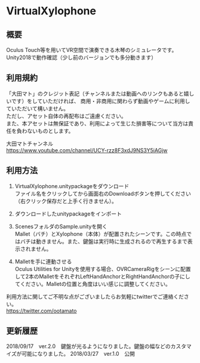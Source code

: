 # VirtualXylophone

## 概要
Oculus Touch等を用いてVR空間で演奏できる木琴のシミュレータです。Unity2018で動作確認（少し前のバージョンでも多分動きます）

## 利用規約
「大田マト」のクレジット表記（チャンネルまたは動画へのリンクもあると嬉しいです）をしていただければ、
商用・非商用に関わらず動画やゲームに利用していただいて構いません。  
ただし、アセット自体の再配布はご遠慮ください。  
また、本アセットは無保証であり、利用によって生じた損害等について当方は責任を負わないものとします。

大田マトチャンネル  
https://www.youtube.com/channel/UCY-rzz8F3xdJ9NS3Y5iAGjw

## 利用方法
1. VirtualXylophone.unitypackageをダウンロード  
ファイル名をクリックしてから画面右のDownloadボタンを押してください（右クリック保存だと上手く行きません）。  

2. ダウンロードしたunitypackageをインポート  

3. ScenesフォルダのSample.unityを開く  
Mallet（バチ）とXylophone（本体）が配置されたシーンです。この時点ではバチは動きません。また、鍵盤は実行時に生成されるので再生するまで表示されません。 
  
4. Malletを手に連動させる  
Oculus Utilities for Unityを使用する場合、OVRCameraRigをシーンに配置して2本のMalletをそれぞれLeftHandAnchorとRightHandAnchorの子にしてください。Malletの位置と角度はいい感じに調整してください。  

利用方法に関してご不明な点がございましたらお気軽にtwitterでご連絡ください。  
https://twitter.com/ootamato

## 更新履歴
2018/09/17　ver.2.0　鍵盤が光るようになりました。鍵盤の幅などのカスタマイズが可能になりました。
2018/03/27　ver.1.0　公開
